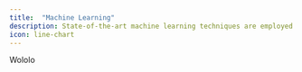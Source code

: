 ```yaml
---
title:  "Machine Learning"
description: State-of-the-art machine learning techniques are employed to build our systems.
icon: line-chart
---
```

Wololo
